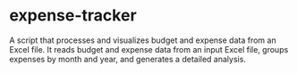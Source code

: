 # expense-tracker
A script that processes and visualizes budget and expense data from an Excel file. It reads budget and expense data from an input Excel file, groups expenses by month and year, and generates a detailed analysis.

